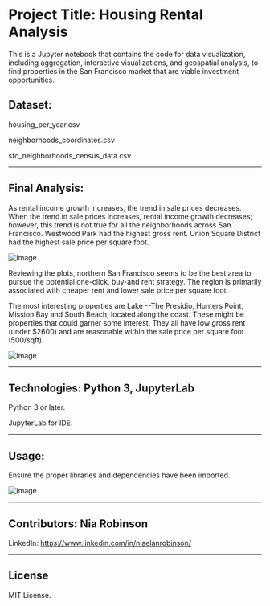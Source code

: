 # Project Title: Housing Rental Analysis

This is a Jupyter notebook that contains the code for data visualization, including aggregation, interactive visualizations, and geospatial analysis, to find properties in the San Francisco market that are viable investment opportunities.

Dataset:
---
housing_per_year.csv

neighborhoods_coordinates.csv

sfo_neighborhoods_census_data.csv


---

Final Analysis:
---
As rental income growth increases, the trend in sale prices decreases. When the trend in sale prices increases, rental income growth decreases; however, this trend is not true for all the neighborhoods across San Francisco. Westwood Park had the highest gross rent. Union Square District had the highest sale price per square foot.

![image](https://user-images.githubusercontent.com/34729547/183224755-9c5c2791-1236-4050-8e27-5d61f71ecb28.png)

Reviewing the plots, northern San Francisco seems to be the best area to pursue the potential one-click, buy-and rent strategy. The region is primarily associated with cheaper rent and lower sale price per square foot.

The most interesting properties are Lake --The Presidio, Hunters Point, Mission Bay and South Beach, located along the coast. These might be properties that could garner some interest. They all have low gross rent (under $2600) and are reasonable within the sale price per square foot (500/sqft).

![image](https://user-images.githubusercontent.com/34729547/183224720-5adb6fc3-3bf6-4066-8216-8979c5e27485.png)

---

## Technologies: Python 3, JupyterLab

Python 3 or later.

JupyterLab for IDE.

---

## Usage:

Ensure the proper libraries and dependencies have been imported.

![image](https://user-images.githubusercontent.com/34729547/183224858-086dd93e-c056-446b-ac2a-b76ccec738bf.png)


---

## Contributors: Nia Robinson

LinkedIn: https://www.linkedin.com/in/niaelanrobinson/

---

## License

MIT License.
